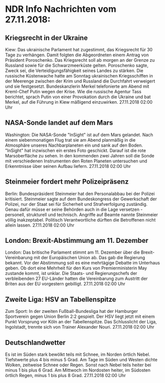 # NDR Info Nachrichten vom 27.11.2018:


## Kriegsrecht in der Ukraine
Kiew: Das ukrainische Parlament hat zugestimmt, das Kriegsrecht für 30 Tage zu verhängen. Damit folgten die Abgeordneten einem Antrag von Präsident Poroschenko. Das Kriegsrecht soll ab morgen an der Grenze zu Russland sowie für die Schwarzmeerküste gelten. Poroschenko sagte, Zweck sei, die Verteidigungsfähigkeit seines Landes zu stärken. Die russische Küstenwache hatte am Sonntag ukrainischen Kriegsschiffen in der Meerenge zwischen der Krim und Russland die Durchfahrt verweigert und sie festgesetzt. Bundeskanzlerin Merkel telefonierte am Abend mit Kreml-Chef Putin wegen der Krise. Wie die russische Agentur Tass berichtet, sprach Putin von einer Provokation durch die Ukraine und bat Merkel, auf die Führung in Kiew mäßigend einzuwirken. 27.11.2018 02:00 Uhr 

## NASA-Sonde landet auf dem Mars
Washington: Die NASA-Sonde "InSight" ist auf dem Mars gelandet. Nach einem siebenmonatigen Flug trat sie am Abend planmäßig in die Atmosphäre unseres Nachbarplaneten ein und sank auf den Boden. "InSight" hat inzwischen ein erstes Foto geschickt. Darauf ist die rote Marsoberfläche zu sehen. In den kommenden zwei Jahren soll die Sonde mit verschiedenen Instrumenten den Roten Planeten untersuchen und Erkenntnisse über seinen Aufbau liefern. 27.11.2018 02:00 Uhr 

## Steinmeier fordert mehr Polizeipräsenz
Berlin: Bundespräsident Steinmeier hat den Personalabbau bei der Polizei kritisiert. Steinmeier sagte auf dem Bundeskongress der Gewerkschaft der Polizei, nur der Staat sei für Sicherheit und Strafverfolgung zuständig. Genau dafür müsse er seine Behörden auch in die Lage versetzen - personell, strukturell und technisch. Angriffe auf Beamte nannte Steinmeier völlig inakzeptabel. Politisch Verantwortliche dürften die Betroffenen nicht allein lassen. 27.11.2018 02:00 Uhr 

## London: Brexit-Abstimmung am 11. Dezember
London: Das britische Parlament stimmt am 11. Dezember über die Brexit-Vereinbarung mit der Europäischen Union ab. Das gab die Regierung bekannt. Vor der Abstimmung soll es eine mehrtägige Debatte im Unterhaus geben. Ob dort eine Mehrheit für den Kurs von Premierministerin May zustande kommt, ist unklar. Die Staats- und Regierungschefs der verbleibenden 27 EU-Länder hatten die Vereinbarung zum Austritt der Briten aus der EU vorgestern gebilligt. 27.11.2018 02:00 Uhr 

## Zweite Liga: HSV an Tabellenspitze
Zum Sport: In der zweiten Fußball-Bundesliga hat der Hamburger Sportverein gegen Union Berlin 2:2 gespielt. Der HSV liegt jetzt mit einem Punkt Vorsprung vor Köln an der Tabellenspitze. Das Schlusslicht der Liga, Ingolstadt, trennte sich von Trainer Alexander Nouri. 27.11.2018 02:00 Uhr 

## Deutschlandwetter
Es ist im Süden stark bewölkt teils mit Schnee, im Norden örtlich Nebel. Tiefstwerte plus 4 bis minus 5 Grad. Am Tage im Süden und Westen dichte Wolken, zeitweise Schnee oder Regen. Sonst nach Nebel teils heiter bei minus 1 bis plus 6 Grad. Am Mittwoch im Nordosten heiter, im Südosten örtlich Regen, minus 1 bis plus 8 Grad. 27.11.2018 02:00 Uhr 
